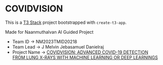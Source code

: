 # COVIDVISION

This is a [T3 Stack](https://create.t3.gg/) project bootstrapped with `create-t3-app`.

Made for Naanmuthalvan AI Guided Project

- Team ID -> NM2023TMID20218
- Team Lead -> J Melvin Jebasamuel Danielraj
- Project Name -> [COVIDVISION: ADVANCED COVID-19 DETECTION FROM LUNG X-RAYS WITH MACHINE LEARNING OR DEEP LEARNINGS](https://nmcareereducation.smartinternz.com/saas-guided-project/3/covidvision-advanced-covid-19-detection-from-lung-x-rays-with-machine-learning-or-deep-learnings)
